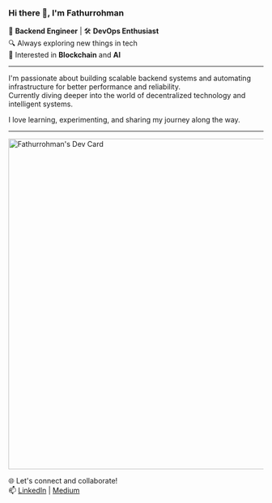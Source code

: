 ### Hi there 👋, I'm Fathurrohman

🚀 **Backend Engineer** | 🛠️ **DevOps Enthusiast**  
🔍 Always exploring new things in tech  
🧠 Interested in **Blockchain** and **AI**

---

I'm passionate about building scalable backend systems and automating infrastructure for better performance and reliability.  
Currently diving deeper into the world of decentralized technology and intelligent systems.

I love learning, experimenting, and sharing my journey along the way.

---

<a href="https://app.daily.dev/fathurrohman26"><img src="https://api.daily.dev/devcards/v2/tluKCZh5ep5K1QUkEMUoU.png?type=wide&r=28h" width="652" alt="Fathurrohman's Dev Card"/></a>

🌐 Let's connect and collaborate!  
📫 [LinkedIn](https://linkedin.com/in/fathurrohman26) | [Medium](https://medium.com/@fathurrohman26)
